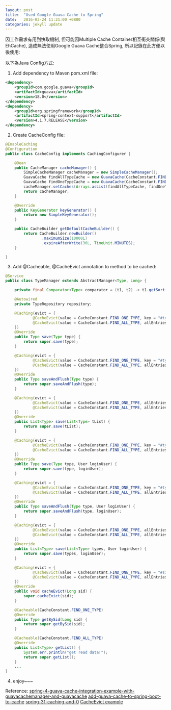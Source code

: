 ```yaml
---
layout: post
title:  "Used Google Guava Cache to Spring"
date:   2016-02-24 11:21:00 +0800
categories: jekyll update
---
```

因工作需求有用到快取機制, 但可能因Multiple Cache Container相互衝突關係(與EhCache), 造成無法使用Google Guava Cache整合Spring, 所以記錄在此方便以後使用:

以下為Java Config方式:

1. Add dependency to Maven pom.xml file:
```xml
<dependency>
    <groupId>com.google.guava</groupId>
    <artifactId>guava</artifactId>
    <version>18.0</version>
</dependency>
<dependency>
    <groupId>org.springframework</groupId>
    <artifactId>spring-context-support</artifactId>
    <version>4.1.7.RELEASE</version>
</dependency>
```

2. Create CacheConfig file:

~~~ java
@EnableCaching
@Configuration
public class CacheConfig implements CachingConfigurer {

    @Bean
    public CacheManager cacheManager() {
        SimpleCacheManager cacheManager = new SimpleCacheManager();
        GuavaCache findAllTypeCache = new GuavaCache(CacheConstant.FIND_ALL_TYPE, getDefaultCacheBuilder().build());
        GuavaCache findOneTypeCache = new GuavaCache(CacheConstant.FIND_ONE_TYPE, getDefaultCacheBuilder().build());
        cacheManager.setCaches(Arrays.asList(findAllTypeCache, findOneTypeCache));
        return cacheManager;
    }

    @Override
    public KeyGenerator keyGenerator() {
        return new SimpleKeyGenerator();
    }

    public CacheBuilder getDefaultCacheBuilder() {
        return CacheBuilder.newBuilder()
                .maximumSize(10000L)
                .expireAfterWrite(30L, TimeUnit.MINUTES);
    }

}
~~~

3. Add @Cacheable, @CacheEvict annotation to method to be cached:

~~~ java
@Service
public class TypeManager extends AbstractManager<Type, Long> {

    private final Comparator<Type> comparator = (t1, t2) -> t1.getSort().compareTo(t2.getSort());

    @Autowired
    private TypeRepository repository;

    @Caching(evict = {
            @CacheEvict(value = CacheConstant.FIND_ONE_TYPE, key = "#type.sid"),
            @CacheEvict(value = CacheConstant.FIND_ALL_TYPE, allEntries = true)
    })
    @Override
    public Type save(Type type) {
        return super.save(type);
    }

    @Caching(evict = {
            @CacheEvict(value = CacheConstant.FIND_ONE_TYPE, key = "#type.sid"),
            @CacheEvict(value = CacheConstant.FIND_ALL_TYPE, allEntries = true)
    })
    @Override
    public Type saveAndFlush(Type type) {
        return super.saveAndFlush(type);
    }

    @Caching(evict = {
            @CacheEvict(value = CacheConstant.FIND_ONE_TYPE, allEntries = true),
            @CacheEvict(value = CacheConstant.FIND_ALL_TYPE, allEntries = true)
    })
    @Override
    public List<Type> save(List<Type> tList) {
        return super.save(tList);
    }

    @Caching(evict = {
            @CacheEvict(value = CacheConstant.FIND_ONE_TYPE, key = "#type.sid"),
            @CacheEvict(value = CacheConstant.FIND_ALL_TYPE, allEntries = true)
    })
    @Override
    public Type save(Type type, User loginUser) {
        return super.save(type, loginUser);
    }

    @Caching(evict = {
            @CacheEvict(value = CacheConstant.FIND_ONE_TYPE, key = "#type.sid"),
            @CacheEvict(value = CacheConstant.FIND_ALL_TYPE, allEntries = true)
    })
    @Override
    public Type saveAndFlush(Type type, User loginUser) {
        return super.saveAndFlush(type, loginUser);
    }

    @Caching(evict = {
            @CacheEvict(value = CacheConstant.FIND_ONE_TYPE, allEntries = true),
            @CacheEvict(value = CacheConstant.FIND_ALL_TYPE, allEntries = true)
    })
    @Override
    public List<Type> save(List<Type> types, User loginUser) {
        return super.save(types, loginUser);
    }

    @Caching(evict = {
            @CacheEvict(value = CacheConstant.FIND_ONE_TYPE, key = "#sid"),
            @CacheEvict(value = CacheConstant.FIND_ALL_TYPE, allEntries = true)
    })
    @Override
    public void cacheEvict(Long sid) {
        super.cacheEvict(sid);
    }

    @Cacheable(CacheConstant.FIND_ONE_TYPE)
    @Override
    public Type getBySid(Long sid) {
        return super.getBySid(sid);
    }

    @Cacheable(CacheConstant.FIND_ALL_TYPE)
    @Override
    public List<Type> getList() {
        System.err.println("get read data!");
        return super.getList();
    }
    ...
}
~~~

4. enjoy~~~

Reference:
[spring-4-guava-cache-integration-example-with-guavacachemanager-and-guavacache](http://www.concretepage.com/spring-4/spring-4-guava-cache-integration-example-with-guavacachemanager-and-guavacache)
[add-guava-cache-to-spring-boot-to-cache](http://codedevstuff.blogspot.tw/2015/07/add-guava-cache-to-spring-boot-to-cache.html)
[spring-31-caching-and-0](https://dzone.com/articles/spring-31-caching-and-0)
[CacheEvict example](http://www.programcreek.com/java-api-examples/index.php?api=org.springframework.cache.annotation.CacheEvict)